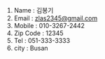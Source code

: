 1. Name : 김봉기
2. Email : zlas2345@gmail.com
3. Mobile : 010-3267-2442
4. Zip Code : 12345
5. Tel : 051-333-3333
6. city : Busan